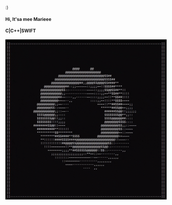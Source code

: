 :)

<h4 align=>Hi, It'sa mee Marieee</h4>
<h4 align=>C|C++|SWIFT</h4>

![](https://raw.githubusercontent.com/andrei811/donut-shape-console/main/image/donut.gif)

